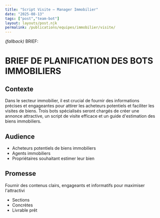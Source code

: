 ```yaml
---
title: "Script Visite — Manager Immobilier"
date: "2025-08-13"
tags: ["post","team-bot"]
layout: layouts/post.njk
permalink: /publications/equipes/immobilier/visite/
---
```

*(fallback)* BRIEF:
# BRIEF DE PLANIFICATION DES BOTS IMMOBILIERS

## Contexte
Dans le secteur immobilier, il est crucial de fournir des informations précises et engageantes pour attirer les acheteurs potentiels et faciliter les visites de biens. Trois bots spécialisés seront chargés de créer une annonce attractive, un script de visite efficace et un guide d'estimation des biens immobiliers.

## Audience
- Acheteurs potentiels de biens immobiliers
- Agents immobiliers
- Propriétaires souhaitant estimer leur bien

## Promesse
Fournir des contenus clairs, engageants et informatifs pour maximiser l'attractivi

- Sections
- Concrètes
- Livrable prêt
